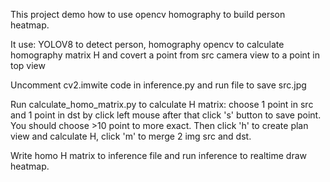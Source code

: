 This project demo how to use opencv homography to build person heatmap.

It use: YOLOV8 to detect person, homography opencv to calculate homography matrix H and covert a point from src camera view to a point in top view

Uncomment cv2.imwite code in inference.py and run file  to save src.jpg 

Run calculate_homo_matrix.py to calculate H matrix: choose 1 point in src and 1 point in dst by click left mouse after that click 's' button to save point. You should choose >10 point to more exact.
Then click 'h' to create plan view and calculate H, click 'm' to merge 2 img src and dst.

Write homo H matrix to inference file and run inference to realtime draw heatmap.

